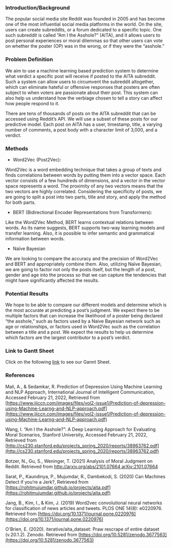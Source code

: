 ### Introduction/Background

The popular social media site Reddit was founded in 2005 and has become one of the most influential social media platforms in the world. On the site, users can create subreddits, or a forum dedicated to a specific topic. One such subreddit is called “Am I the Asshole?” (AITA), and it allows users to post personal experiences or moral dilemmas so that other users can vote on whether the poster (OP) was in the wrong, or if they were the “asshole.”

### Problem Definition

We aim to use a machine learning based prediction system to determine what verdict a specific post will receive if posted to the AITA subreddit. Such a system can allow users to circumvent the subreddit altogether, which can eliminate hateful or offensive responses that posters are often subject to when voters are passionate about their post. This system can also help us understand how the verbiage chosen to tell a story can affect how people respond to it.

There are tens of thousands of posts on the AITA subreddit that can be accessed using Reddit’s API. We will use a subset of these posts for our predictive model. Each post on AITA has a user, timestamp, title, a varying number of comments, a post body with a character limit of 3,000, and a verdict. 

### Methods

- Word2Vec (Post2Vec):

Word2Vec is a word embedding technique that takes a group of texts and finds correlations between words by putting them into a vector space. Each vector consists of a few hundreds of dimensions, and a vector in the vector space represents a word. The proximity of any two vectors means that the two vectors are highly correlated. Considering the specificity of posts, we are going to split a post into two parts, title and story, and apply the method for both parts.

- BERT (Bidirectional Encoder Representations from Transformers):

Like the Word2Vec Method, BERT learns contextual relations between words. As its name suggests, BERT supports two-way learning models and transfer learning. Also, it is possible to infer semantic and grammatical information between words.

- Naïve Bayesian

We are looking to compare the accuracy and the precision of Word2Vec and BERT and appropriately combine them. Also, utilizing Naïve Bayesian, we are going to factor not only the posts itself, but the length of a post, gender and age into the process so that we can capture the tendencies that might have significantly affected the results.

### Potential Results

We hope to be able to compare our different models and determine which is the most accurate at predicting a post’s judgment. We expect there to be multiple factors that can increase the likelihood of a poster being declared “the asshole,” such as factors used by a Naive Bayesian network such as age or relationships, or factors used in Word2Vec such as the correlation between a title and a post. We expect the results to help us determine which factors are the largest contributor to a post’s verdict.


### Link to Gantt Sheet

Click on the following [link](https://docs.google.com/spreadsheets/d/1c5EcHU4atJxC3LtkHKbG2dMgIPzFvhRl5RgATvWg2Nk/edit?usp=sharing) to see our Gannt Sheet. 

### References 

Mali, A., & Sedamkar, R. Prediction of Depression Using Machine Learning and NLP Approach, International Journal of Intelligent Communication, Accessed February 21, 2022, Retrieved from [https://www.ijiccn.com/images/files/vol2-issue1/Prediction-of-depression-using-Machine-Learng-and-NLP-approach.pdf](https://www.ijiccn.com/images/files/vol2-issue1/Prediction-of-depression-using-Machine-Learng-and-NLP-approach.pdf)

Wang, I. “Am I the Asshole?”: A Deep Learning Approach for Evaluating Moral Scenarios, Stanford University, Accessed February 21, 2022, Retrieved from [http://cs230.stanford.edu/projects_spring_2020/reports/38963762.pdf](http://cs230.stanford.edu/projects_spring_2020/reports/38963762.pdf)

Botzer, N., Gu, S., Weninger, T. (2021) Analysis of Moral Judgment on Reddit. Retrieved from [http://arxiv.org/abs/2101.07664 arXiv:2101.07664](https://arxiv.org/abs/2101.07664)

Sarat, P., Kaundinya, P., Mujumdar, R., Dambekodi, S. (2020) Can Machines Detect if you’re a Jerk?, Retrieved from [https://rohitmujumdar.github.io/projects/aita.pdf](https://rohitmujumdar.github.io/projects/aita.pdf)

Jang, B., Kim, I., & Kim, J. (2019) Word2vec convolutional neural networks for classification of news articles and tweets. PLOS ONE 14(8): e0220976. Retrieved from [https://doi.org/10.1371/journal.pone.0220976](https://doi.org/10.1371/journal.pone.0220976)

O'Brien, E. (2020). iterative/aita_dataset: Praw rescrape of entire dataset (v.20.1.2). Zenodo. Retrieved from [https://doi.org/10.5281/zenodo.3677563](https://doi.org/10.5281/zenodo.3677563)
